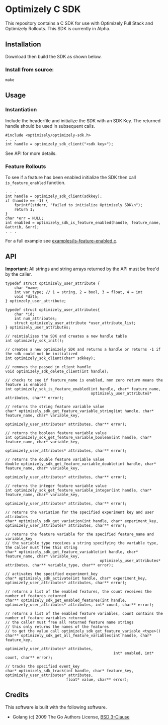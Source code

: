# Optimizely C SDK

This repository contains a C SDK for use with Optimizely Full Stack and Optimizely Rollouts. This SDK is currently in Alpha.

## Installation

Download then build the SDK as shown below.

### Install from source:

```
make
```

## Usage

### Instantiation

Include the headerfile and initialize the SDK with an SDK Key. The returned handle should be used in subsequent calls.
```
#include <optimizely/optimizely-sdk.h>
. . .
int handle = optimizely_sdk_client("<sdk key>");
```

See API for more details.

### Feature Rollouts

To see if a feature has been enabled initialize the SDK then call `is_feature_enabled` function.
```
. . .
int handle = optimizely_sdk_client(sdkkey);
if (handle == -1) {
	fprintf(stderr, "failed to initialize Optimizely SDK\n");
	return 1;
}
char *err = NULL;
int enabled = optimizely_sdk_is_feature_enabled(handle, feature_name, &attrib, &err);
. . .
```

For a full example see [examples/is-feature-enabled.c](https://github.com/optimizely/c-sdk/blob/master/examples/is-feature-enabled.c).

## API

**Important:** All strings and string arrays returned by the API must be free'd by the caller.

```
typedef struct optimizely_user_attribute {
	char *name;
	int var_type; // 1 = string, 2 = bool, 3 = float, 4 = int
	void *data;
} optimzely_user_attribute;

typedef struct optimizely_user_attributes{
	char *id;
	int num_attributes;
	struct optimizely_user_attribute *user_attribute_list;
} optimizely_user_attributes;

// reintializes the SDK and creates a new handle table
int optimizely_sdk_init();

// creates a new optimizely SDK and returns a handle or returns -1 if the sdk could not be initialized
int optimizely_sdk_client(char* sdkkey);

// removes the passed in client handle
void optimizely_sdk_delete_client(int handle);

// checks to see if feature_name is enabled, non zero return means the feature is enabled
int optimizely_sdk_is_feature_enabled(int handle, char* feature_name,
                                      optimizely_user_attributes* attributes, char** error);

// returns the string feature variable value
char* optimizely_sdk_get_feature_variable_string(int handle, char* feature_name, char* variable_key, 
                                                 optimizely_user_attributes* attributes, char** error);

// returns the boolean feature variable value
int optimizely_sdk_get_feature_variable_boolean(int handle, char* feature_name, char* variable_key,
                                                optimizely_user_attributes* attributes, char** error);

// returns the double feature variable value
double optimizely_sdk_get_feature_variable_double(int handle, char* feature_name, char* variable_key,
                                                  optimizely_user_attributes* attributes, char** error);

// returns the integer feature variable value
int optimizely_sdk_get_feature_variable_integer(int handle, char* feature_name, char* variable_key,
                                                optimizely_user_attributes* attributes, char** error);

// returns the variation for the specified experiment key and user attributes
char* optimizely_sdk_get_variation(int handle, char* experiment_key, optimizely_user_attributes* attributes, char** error);

// returns the feature variable for the specified feature_name and variable_key
// the variable_type receives a string specifying the variable type, the caller must free this string
char* optimizely_sdk_get_feature_variable(int handle, char* feature_name, char* variable_key,
                                          optimizely_user_attributes* attributes, char** variable_type, char** error);

// activates the specified experiment_key
char* optimizely_sdk_activate(int handle, char* experiment_key, optimizely_user_attributes* attributes, char** error);

// returns a list of the enabled features, the count receives the number of features returned
char** optimizely_sdk_get_enabled_features(int handle, optimizely_user_attributes* attributes, int* count, char** error);

// returns a list of the enabled feature variables, count contains the number of feature variables returned
// the caller must free all returned feature name strings
// this only returns the names of the features 
// to get the value call optimizely_sdk_get_feature_variable_<type>()
char** optimizely_sdk_get_all_feature_variables(int handle, char* feature_key,
                                                optimizely_user_attributes* attributes,
                                                int* enabled, int* count, char** error);

// tracks the specified event_key
char* optimizely_sdk_track(int handle, char* feature_key, optimizely_user_attributes* attributes,
                           float* value, char** error);
```

## Credits

This software is built with the following software.

* Golang (c) 2009 The Go Authors License, [BSD 3-Clause](https://golang.org/LICENSE)
